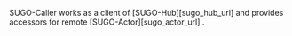 
SUGO-Caller works as a client of [SUGO-Hub][sugo_hub_url] and provides accessors for remote [SUGO-Actor][sugo_actor_url] .
 